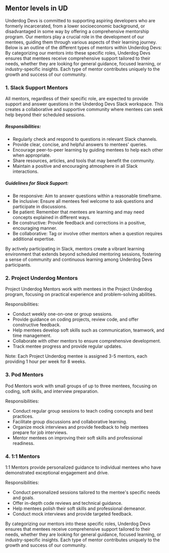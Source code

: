 ## Mentor levels in UD

Underdog Devs is committed to supporting aspiring developers who are formerly incarcerated, from a lower socioeconomic background, or disadvantaged in some way by offering a comprehensive mentorship program. Our mentors play a crucial role in the development of our mentees, guiding them through various aspects of their learning journey. Below is an outline of the different types of mentors within Underdog Devs:
By categorizing our mentors into these specific roles, Underdog Devs ensures that mentees receive comprehensive support tailored to their needs, whether they are looking for general guidance, focused learning, or industry-specific insights. Each type of mentor contributes uniquely to the growth and success of our community.


### 1. Slack Support Mentors

All mentors, regardless of their specific role, are expected to provide support and answer questions in the Underdog Devs Slack workspace. This creates a collaborative and supportive community where mentees can seek help beyond their scheduled sessions.


##### Responsibilities:


* Regularly check and respond to questions in relevant Slack channels.
* Provide clear, concise, and helpful answers to mentees' queries.
* Encourage peer-to-peer learning by guiding mentees to help each other when appropriate.
* Share resources, articles, and tools that may benefit the community.
* Maintain a positive and encouraging atmosphere in all Slack interactions.


##### Guidelines for Slack Support:


* Be responsive: Aim to answer questions within a reasonable timeframe.
* Be inclusive: Ensure all mentees feel welcome to ask questions and participate in discussions.
* Be patient: Remember that mentees are learning and may need concepts explained in different ways.
* Be constructive: Provide feedback and corrections in a positive, encouraging manner.
* Be collaborative: Tag or involve other mentors when a question requires additional expertise.

By actively participating in Slack, mentors create a vibrant learning environment that extends beyond scheduled mentoring sessions, fostering a sense of community and continuous learning among Underdog Devs participants.

### 2. Project Underdog Mentors

Project Underdog Mentors work with mentees in the Project Underdog program, focusing on practical experience and problem-solving abilities.

Responsibilities:

* Conduct weekly one-on-one or group sessions.
* Provide guidance on coding projects, review code, and offer constructive feedback.
* Help mentees develop soft skills such as communication, teamwork, and time management.
* Collaborate with other mentors to ensure comprehensive development.
* Track mentee progress and provide regular updates.

Note: Each Project Underdog mentee is assigned 3-5 mentors, each providing 1 hour per week for 8 weeks.

### 3. Pod Mentors

Pod Mentors work with small groups of up to three mentees, focusing on coding, soft skills, and interview preparation.

Responsibilities:

* Conduct regular group sessions to teach coding concepts and best practices.
* Facilitate group discussions and collaborative learning.
* Organize mock interviews and provide feedback to help mentees prepare for job interviews.
* Mentor mentees on improving their soft skills and professional readiness.

### 4. 1:1 Mentors

1:1 Mentors provide personalized guidance to individual mentees who have demonstrated exceptional engagement and drive.

Responsibilities:

* Conduct personalized sessions tailored to the mentee's specific needs and goals.
* Offer in-depth code reviews and technical guidance.
* Help mentees polish their soft skills and professional demeanor.
* Conduct mock interviews and provide targeted feedback.

By categorizing our mentors into these specific roles, Underdog Devs ensures that mentees receive comprehensive support tailored to their needs, whether they are looking for general guidance, focused learning, or industry-specific insights. Each type of mentor contributes uniquely to the growth and success of our community.
